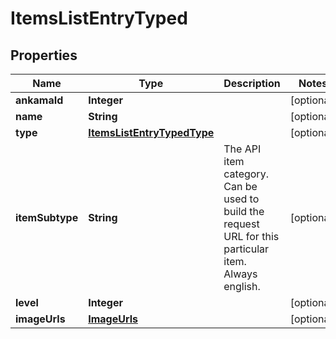 

# ItemsListEntryTyped


## Properties

| Name | Type | Description | Notes |
|------------ | ------------- | ------------- | -------------|
|**ankamaId** | **Integer** |  |  [optional] |
|**name** | **String** |  |  [optional] |
|**type** | [**ItemsListEntryTypedType**](ItemsListEntryTypedType.md) |  |  [optional] |
|**itemSubtype** | **String** | The API item category. Can be used to build the request URL for this particular item. Always english. |  [optional] |
|**level** | **Integer** |  |  [optional] |
|**imageUrls** | [**ImageUrls**](ImageUrls.md) |  |  [optional] |



